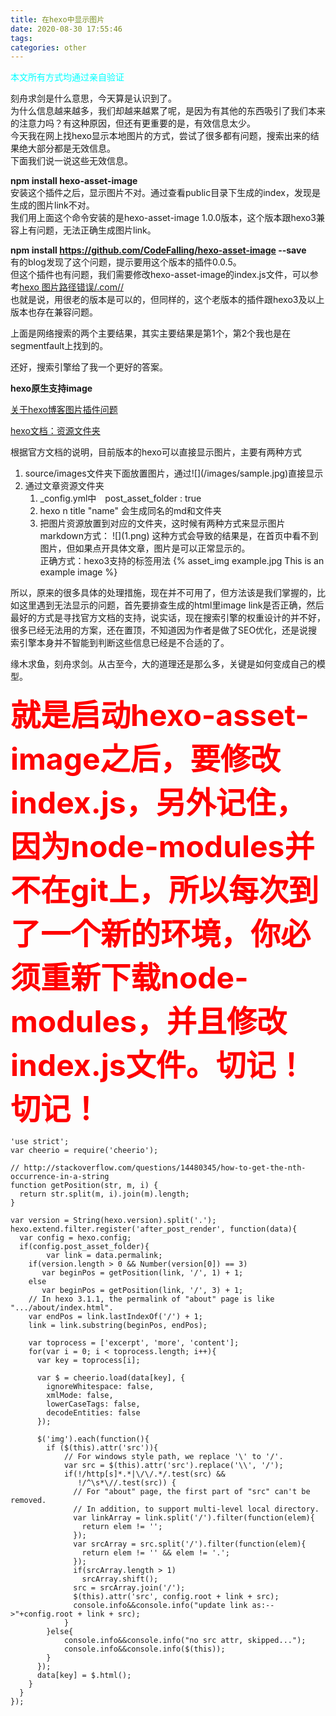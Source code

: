 ```yaml
---
title: 在hexo中显示图片
date: 2020-08-30 17:55:46
tags:
categories: other
---
```


<font color=0xFFFFFF>本文所有方式均通过亲自验证</font>

刻舟求剑是什么意思，今天算是认识到了。  
为什么信息越来越多，我们却越来越累了呢，是因为有其他的东西吸引了我们本来的注意力吗？有这种原因，但还有更重要的是，有效信息太少。  
今天我在网上找hexo显示本地图片的方式，尝试了很多都有问题，搜索出来的结果绝大部分都是无效信息。  
下面我们说一说这些无效信息。  

__npm install hexo-asset-image__  
安装这个插件之后，显示图片不对。通过查看public目录下生成的index，发现是生成的图片link不对。  
我们用上面这个命令安装的是hexo-asset-image 1.0.0版本，这个版本跟hexo3兼容上有问题，无法正确生成图片link。  

__npm install https://github.com/CodeFalling/hexo-asset-image --save__  
有的blog发现了这个问题，提示要用这个版本的插件0.0.5。  
但这个插件也有问题，我们需要修改hexo-asset-image的index.js文件，可以参考[hexo 图片路径错误/.com//](https://segmentfault.com/q/1010000020310187/a-1020000020311907)  
也就是说，用很老的版本是可以的，但同样的，这个老版本的插件跟hexo3及以上版本也存在兼容问题。  

上面是网络搜索的两个主要结果，其实主要结果是第1个，第2个我也是在segmentfault上找到的。  

还好，搜索引擎给了我一个更好的答案。  

__hexo原生支持image__  

[关于hexo博客图片插件问题](https://www.jianshu.com/p/7f06d10f2e3e)  

[hexo文档：资源文件夹](https://hexo.io/zh-cn/docs/asset-folders)  

根据官方文档的说明，目前版本的hexo可以直接显示图片，主要有两种方式

1. source/images文件夹下面放置图片，通过\!\[](/images/sample.jpg)直接显示
2. 通过文章资源文件夹   
   1) _config.yml中　post_asset_folder : true
   2) hexo n title "name" 会生成同名的md和文件夹  
   3) 把图片资源放置到对应的文件夹，这时候有两种方式来显示图片  
      markdown方式： \!\[](1.png) 这种方式会导致的结果是，在首页中看不到图片，但如果点开具体文章，图片是可以正常显示的。    
      正确方式：hexo3支持的标签用法 {% asset_img example.jpg This is an example image %}  


所以，原来的很多具体的处理措施，现在并不可用了，但方法该是我们掌握的，比如这里遇到无法显示的问题，首先要排查生成的html里image link是否正确，然后最好的方式是寻找官方文档的支持，说实话，现在搜索引擎的权重设计的并不好，很多已经无法用的方案，还在置顶，不知道因为作者是做了SEO优化，还是说搜索引擎本身并不智能到判断这些信息已经是不合适的了。  

缘木求鱼，刻舟求剑。从古至今，大的道理还是那么多，关键是如何变成自己的模型。  


__<font color=red size = 10>就是启动hexo-asset-image之后，要修改index.js，另外记住，因为node-modules并不在git上，所以每次到了一个新的环境，你必须重新下载node-modules，并且修改index.js文件。切记！切记！</font>__



```JS
'use strict';
var cheerio = require('cheerio');

// http://stackoverflow.com/questions/14480345/how-to-get-the-nth-occurrence-in-a-string
function getPosition(str, m, i) {
  return str.split(m, i).join(m).length;
}

var version = String(hexo.version).split('.');
hexo.extend.filter.register('after_post_render', function(data){
  var config = hexo.config;
  if(config.post_asset_folder){
    	var link = data.permalink;
	if(version.length > 0 && Number(version[0]) == 3)
	   var beginPos = getPosition(link, '/', 1) + 1;
	else
	   var beginPos = getPosition(link, '/', 3) + 1;
	// In hexo 3.1.1, the permalink of "about" page is like ".../about/index.html".
	var endPos = link.lastIndexOf('/') + 1;
    link = link.substring(beginPos, endPos);

    var toprocess = ['excerpt', 'more', 'content'];
    for(var i = 0; i < toprocess.length; i++){
      var key = toprocess[i];
 
      var $ = cheerio.load(data[key], {
        ignoreWhitespace: false,
        xmlMode: false,
        lowerCaseTags: false,
        decodeEntities: false
      });

      $('img').each(function(){
		if ($(this).attr('src')){
			// For windows style path, we replace '\' to '/'.
			var src = $(this).attr('src').replace('\\', '/');
			if(!/http[s]*.*|\/\/.*/.test(src) &&
			   !/^\s*\//.test(src)) {
			  // For "about" page, the first part of "src" can't be removed.
			  // In addition, to support multi-level local directory.
			  var linkArray = link.split('/').filter(function(elem){
				return elem != '';
			  });
			  var srcArray = src.split('/').filter(function(elem){
				return elem != '' && elem != '.';
			  });
			  if(srcArray.length > 1)
				srcArray.shift();
			  src = srcArray.join('/');
			  $(this).attr('src', config.root + link + src);
			  console.info&&console.info("update link as:-->"+config.root + link + src);
			}
		}else{
			console.info&&console.info("no src attr, skipped...");
			console.info&&console.info($(this));
		}
      });
      data[key] = $.html();
    }
  }
});

```